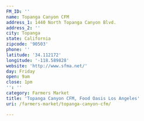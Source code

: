 ```yaml
---
FM_ID: ''
name: Topanga Canyon CFM
address_1: 1440 North Topanga Canyon Blvd.
address_2: ''
city: Topanga
state: California
zipcode: '90503'
phone: ''
latitude: '34.112172'
longitude: '-118.589828'
website: 'http://www.sfma.net/'
day: Friday
open: 9am
close: 1pm
'': ''
category: Farmers Market
title: 'Topanga Canyon CFM, Food Oasis Los Angeles'
uri: /farmers-market/topanga-canyon-cfm/

---
```

